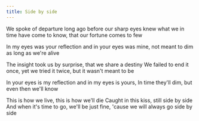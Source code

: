 ```yaml
---
title: Side by side
---
```


We spoke of departure long ago
before our sharp eyes knew
what we in time have come to know,
that our fortune comes to few

In my eyes was your reflection
and in your eyes was mine,
not meant to dim as long as we're alive 

The insight took us by surprise,
that we share a destiny
We failed to end it once,
yet we tried it twice,
but it wasn't meant to be

In your eyes is my reflection
and in my eyes is yours,
In time they'll dim,
but even then we'll know

This is how we live,
this is how we'll die
Caught in this kiss,
still side by side
And when it's time to go,
we'll be just fine,
'cause we will always go
side by side